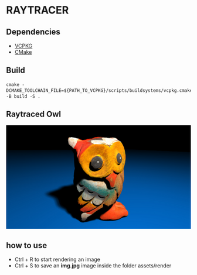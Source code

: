 # RAYTRACER

## Dependencies

- [VCPKG](https://vcpkg.io/)
- [CMake](https://cmake.org/)

## Build

```
cmake -DCMAKE_TOOLCHAIN_FILE=${PATH_TO_VCPKG}/scripts/buildsystems/vcpkg.cmake -B build -S .
```

## Raytraced Owl

<img alt="owl" src="assets/render/owl.jpg"/>

## how to use
- Ctrl + R to start rendering an image
- Ctrl + S to save an **img.jpg** image inside the folder assets/render
